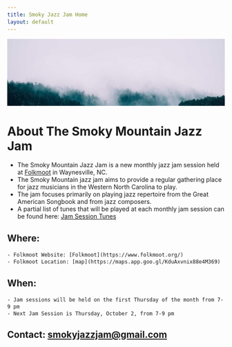 ```yaml
---
title: Smoky Jazz Jam Home
layout: default
---
```

 
 ![Banner](misty_forest.jpg)

  # **About The Smoky Mountain Jazz Jam**
   
  - The Smoky Mountain Jazz Jam is a new monthly jazz jam session held at [Folkmoot](https://www.folkmoot.org/) in Waynesville, NC.
  - The Smoky Mountain jazz jam aims to provide a regular gathering place for jazz musicians in the Western North Carolina to play. 
  - The jam focuses primarily on playing jazz repertoire from the Great American Songbook and from jazz composers.
   - A partial list of tunes that will be played at each monthly jam session can be found here: [Jam Session Tunes](jam_tunes)

  ## Where:
    - Folkmoot Website: [Folkmoot](https://www.folkmoot.org/) 
    - Folkmoot Location: [map](https://maps.app.goo.gl/KduAxvnix88e4M369)
  ## When:
    - Jam sessions will be held on the first Thursday of the month from 7-9 pm
    - Next Jam Session is Thursday, October 2, from 7-9 pm 
  ## Contact: smokyjazzjam@gmail.com
